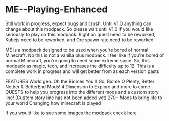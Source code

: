 # ME--Playing-Enhanced
Still work in progress, expect bugs and crush. Until V1.0 anything can change about this modpack. So please wait until V1.0 if you would like seriously to play on this modpack. Right on quest need to be reworked, Kubejs need to be reworked, and Ore spawn rate need to be reworked
 

ME is a modpack designed to be used when you're bored of normal Minecraft. No this is not a vanilla plus modpack. I feel like if you're bored of normal Minecraft, you're going to need some extreme spice. So, this modpack as magic, tech, and increases the difficulty up to 12. This is a complete work in progress and will get better from as each version pasts
 

FEATURES
World gen: Oh the Biomes You'll Go, Biome O Plenty, Better Nether & BetterEnd Mods!
4 Dimension to Explore and more to come
QUESTS to help you progress into the different mods and a custom story line! (Custom story line has not been added yet)
270+ Mods to bring life to your world 
Changing how minecraft is played
 

 If you would like to see some images the modpack check here
